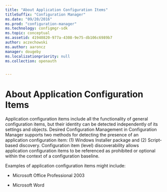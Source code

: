 ```yaml
---
title: "About Application Configuration Items"
titleSuffix: "Configuration Manager"
ms.date: "09/20/2016"
ms.prod: "configuration-manager"
ms.technology: configmgr-sdk
ms.topic: conceptual
ms.assetid: 41940820-977a-4308-9e75-db106c6989b7
author: aczechowski
ms.author: aaroncz
manager: dougeby
ms.localizationpriority: null
ms.collection: openauth


---
```

# About Application Configuration Items
Application configuration items include all the functionality of general configuration items, but their identity can be detected independently of its settings and objects. Desired Configuration Management in Configuration Manager supports two methods for detecting the presence of an application configuration item: (1) Windows Installer package and (2) Script-based discovery. Configuration item (level) discoverability allows application configuration items to be referenced as prohibited or optional within the context of a configuration baseline.  

 Examples of application configuration items might include:  

-   Microsoft Office Professional 2003  

-   Microsoft Word
